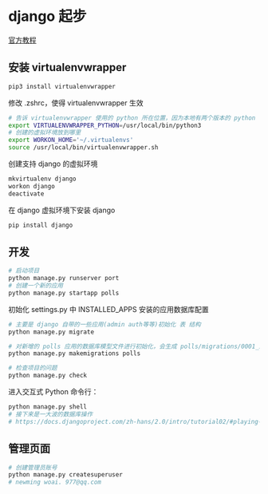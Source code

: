 # django 起步

[官方教程](https://docs.djangoproject.com/zh-hans/2.0/intro/)

## 安装 virtualenvwrapper

```bash
pip3 install virtualenvwrapper
```

修改 .zshrc，使得 virtualenvwrapper 生效

```bash
# 告诉 virtualenvwrapper 使用的 python 所在位置，因为本地有两个版本的 python
export VIRTUALENVWRAPPER_PYTHON=/usr/local/bin/python3
# 创建的虚拟环境放到哪里
export WORKON_HOME='~/.virtualenvs'
source /usr/local/bin/virtualenvwrapper.sh
```

创建支持 django 的虚拟环境

```bash
mkvirtualenv django
workon django
deactivate
```

在 django 虚拟环境下安装 django

```bash
pip install django
```

## 开发

```bash
# 启动项目
python manage.py runserver port
# 创建一个新的应用
python manage.py startapp polls
```

初始化 settings.py 中 INSTALLED_APPS 安装的应用数据库配置

```bash
# 主要是 django 自带的一些应用(admin auth等等)初始化 表 结构
python manage.py migrate

# 对新增的 polls 应用的数据库模型文件进行初始化，会生成 polls/migrations/0001_initial.py 文件
python manage.py makemigrations polls

# 检查项目的问题
python manage.py check
```

进入交互式 Python 命令行：

```bash
python manage.py shell
# 接下来是一大波的数据库操作
# https://docs.djangoproject.com/zh-hans/2.0/intro/tutorial02/#playing-with-the-api
```

## 管理页面

```bash
# 创建管理员账号
python manage.py createsuperuser
# newming woai. 977@qq.com
```

